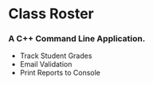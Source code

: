 # Class Roster
### A C++ Command Line Application.

 - Track Student Grades
 - Email Validation
 - Print Reports to Console